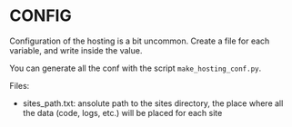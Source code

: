 CONFIG
======

Configuration of the hosting is a bit uncommon. Create a file for each 
variable, and write inside the value.

You can generate all the conf with the script `make_hosting_conf.py`.

Files:

* sites_path.txt: ansolute path to the sites directory, the place where all
the data (code, logs, etc.) will be placed for each site



